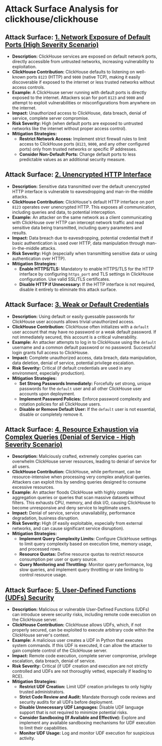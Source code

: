 # Attack Surface Analysis for clickhouse/clickhouse

## Attack Surface: [1. Network Exposure of Default Ports (High Severity Scenario)](./attack_surfaces/1__network_exposure_of_default_ports__high_severity_scenario_.md)

*   **Description:** ClickHouse services are exposed on default network ports, directly accessible from untrusted networks, increasing vulnerability to exploitation.
*   **ClickHouse Contribution:** ClickHouse defaults to listening on well-known ports `8123` (HTTP) and `9000` (native TCP), making it easily discoverable if exposed to the internet or less trusted networks without access controls.
*   **Example:** A ClickHouse server running with default ports is directly exposed to the internet. Attackers scan for port `8123` and `9000` and attempt to exploit vulnerabilities or misconfigurations from anywhere on the internet.
*   **Impact:** Unauthorized access to ClickHouse, data breach, denial of service, complete server compromise.
*   **Risk Severity:** High (when default ports are exposed to untrusted networks like the internet without proper access control).
*   **Mitigation Strategies:**
    *   **Restrict Network Access:** Implement strict firewall rules to limit access to ClickHouse ports (`8123`, `9000`, and any other configured ports) only from trusted networks or specific IP addresses.
    *   **Consider Non-Default Ports:** Change default ports to less predictable values as an additional security measure.

## Attack Surface: [2. Unencrypted HTTP Interface](./attack_surfaces/2__unencrypted_http_interface.md)

*   **Description:**  Sensitive data transmitted over the default unencrypted HTTP interface is vulnerable to eavesdropping and man-in-the-middle attacks.
*   **ClickHouse Contribution:** ClickHouse's default HTTP interface on port `8123` operates over unencrypted HTTP. This exposes all communication, including queries and data, to potential interception.
*   **Example:** An attacker on the same network as a client communicating with ClickHouse over HTTP can intercept network traffic and read sensitive data being transmitted, including query parameters and results.
*   **Impact:** Data breach due to eavesdropping, potential credential theft if basic authentication is used over HTTP, data manipulation through man-in-the-middle attacks.
*   **Risk Severity:** High (especially when transmitting sensitive data or using authentication over HTTP).
*   **Mitigation Strategies:**
    *   **Enable HTTPS/TLS:**  Mandatory to enable HTTPS/TLS for the HTTP interface by configuring `https_port` and TLS settings in ClickHouse configuration. Use valid SSL/TLS certificates.
    *   **Disable HTTP if Unnecessary:** If the HTTP interface is not required, disable it entirely to eliminate this attack surface.

## Attack Surface: [3. Weak or Default Credentials](./attack_surfaces/3__weak_or_default_credentials.md)

*   **Description:** Using default or easily guessable passwords for ClickHouse user accounts allows trivial unauthorized access.
*   **ClickHouse Contribution:** ClickHouse often initializes with a `default` user account that may have no password or a weak default password. If not immediately secured, this account is a critical vulnerability.
*   **Example:** An attacker attempts to log in to ClickHouse using the `default` username and a common default password or no password. Successful login grants full access to ClickHouse.
*   **Impact:** Complete unauthorized access, data breach, data manipulation, data deletion, denial of service, potential privilege escalation.
*   **Risk Severity:** Critical (if default credentials are used in any environment, especially production).
*   **Mitigation Strategies:**
    *   **Set Strong Passwords Immediately:**  Forcefully set strong, unique passwords for the `default` user and all other ClickHouse user accounts upon deployment.
    *   **Implement Password Policies:** Enforce password complexity and rotation policies for all ClickHouse users.
    *   **Disable or Remove Default User:** If the `default` user is not essential, disable or completely remove it.

## Attack Surface: [4. Resource Exhaustion via Complex Queries (Denial of Service - High Severity Scenario)](./attack_surfaces/4__resource_exhaustion_via_complex_queries__denial_of_service_-_high_severity_scenario_.md)

*   **Description:**  Maliciously crafted, extremely complex queries can overwhelm ClickHouse server resources, leading to denial of service for all users.
*   **ClickHouse Contribution:** ClickHouse, while performant, can be resource-intensive when processing very complex analytical queries. Attackers can exploit this by sending queries designed to consume excessive resources.
*   **Example:** An attacker floods ClickHouse with highly complex aggregation queries or queries that scan massive datasets without filters. This exhausts CPU, memory, and disk I/O, causing ClickHouse to become unresponsive and deny service to legitimate users.
*   **Impact:** Denial of service, service unavailability, performance degradation, business disruption.
*   **Risk Severity:** High (if easily exploitable, especially from external networks, and can cause significant service disruption).
*   **Mitigation Strategies:**
    *   **Implement Query Complexity Limits:** Configure ClickHouse settings to limit query complexity based on execution time, memory usage, and processed rows.
    *   **Resource Quotas:** Define resource quotas to restrict resource consumption per user or query source.
    *   **Query Monitoring and Throttling:** Monitor query performance, log slow queries, and implement query throttling or rate limiting to control resource usage.

## Attack Surface: [5. User-Defined Functions (UDFs) Security](./attack_surfaces/5__user-defined_functions__udfs__security.md)

*   **Description:**  Malicious or vulnerable User-Defined Functions (UDFs) can introduce severe security risks, including remote code execution on the ClickHouse server.
*   **ClickHouse Contribution:** ClickHouse allows UDFs, which, if not properly secured, can be exploited to execute arbitrary code within the ClickHouse server's context.
*   **Example:** A malicious user creates a UDF in Python that executes system commands. If this UDF is executed, it can allow the attacker to gain complete control of the ClickHouse server.
*   **Impact:** Remote code execution, complete server compromise, privilege escalation, data breach, denial of service.
*   **Risk Severity:** Critical (if UDF creation and execution are not strictly controlled and UDFs are not thoroughly vetted, especially if leading to RCE).
*   **Mitigation Strategies:**
    *   **Restrict UDF Creation:** Limit UDF creation privileges to only highly trusted administrators.
    *   **Strict Code Review and Audit:** Mandate thorough code reviews and security audits for all UDFs before deployment.
    *   **Disable Unnecessary UDF Languages:** Disable UDF language support that is not required to minimize potential risks.
    *   **Consider Sandboxing (If Available and Effective):** Explore and implement any available sandboxing mechanisms for UDF execution to limit their capabilities.
    *   **Monitor UDF Usage:** Log and monitor UDF execution for suspicious activity.

